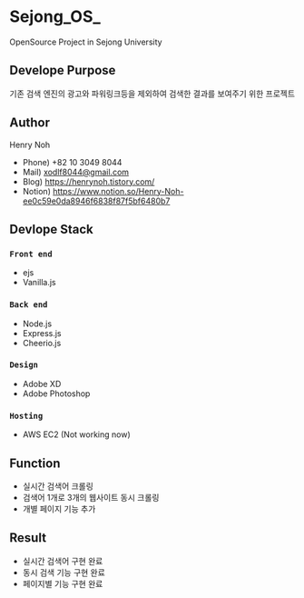 # Sejong_OS_
OpenSource Project in Sejong University

## Develope Purpose
기존 검색 엔진의 광고와 파워링크등을 제외하여 검색한 결과를 보여주기 위한 프로젝트

## Author

Henry Noh

-   Phone) +82 10 3049 8044
-   Mail) xodlf8044@gmail.com
-   Blog) https://henrynoh.tistory.com/
-   Notion) https://www.notion.so/Henry-Noh-ee0c59e0da8946f6838f87f5bf6480b7

## Devlope Stack

### `Front end`

-   ejs
-   Vanilla.js

### `Back end`

-   Node.js
-   Express.js
-   Cheerio.js

### `Design`

-   Adobe XD
-   Adobe Photoshop

### `Hosting`

-   AWS EC2 (Not working now)

## Function
+ 실시간 검색어 크롤링
+ 검색어 1개로 3개의 웹사이트 동시 크롤링
+ 개별 페이지 기능 추가

## Result
+ 실시간 검색어 구현 완료
+ 동시 검색 기능 구현 완료
+ 페이지별 기능 구현 완료
